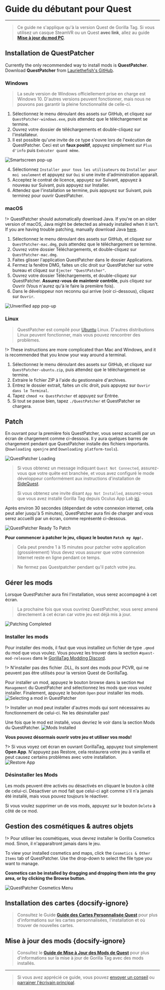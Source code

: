 # Guide du débutant pour Quest
---
>
> Ce guide ne s'applique qu'à la version Quest de Gorilla Tag. Si vous utilisez un casque SteamVR ou un Quest **avec link**, allez au guide [**Mise à jour du mod PC**](pc-guide).

<!-- <div class="horizontal bordered" data-ea-publisher="gorillatagmodding-burrito-software" data-ea-type="image" data-ea-manual="true" id="quest-mod-guide"></div> -->
<!-- Guide Page Ad -->
<ins class="adsbygoogle"
     style="display:block"
     data-ad-client="ca-pub-1545654854838298"
     data-ad-slot="8114351325"
     data-ad-format="auto"
     data-full-width-responsive="true"></ins>

## Installation de QuestPatcher

Currently the only recommended way to install mods is **QuestPatcher**. Download **QuestPatcher** from [Lauriethefish's GitHub](https://github.com/Lauriethefish/QuestPatcher/releases/latest).

### Windows

> La seule version de Windows officiellement prise en charge est Windows 10. D'autres versions peuvent fonctionner, mais nous ne pouvons pas garantir la pleine fonctionnalité de celle-ci.

1. Sélectionnez le menu déroulant des assets sur GitHub, et cliquez sur `QuestPatcher-windows.exe`, puis attendez que le téléchargement se termine.
2. Ouvrez votre dossier de téléchargements et double-cliquez sur l'installateur.
3. Il est possible qu'une invite de ce type s'ouvre lors de l'exécution de QuestPatcher. Ceci est un **faux positif**, appuyez simplement sur `Plus d'info` puis `Exécuter quand même`.

![Smartscreen pop-up](../docs/files/questpatchersmartscreen.png)

4. Sélectionnez `Installer pour tous les utilisateurs` ou `Installer pour moi seulement` et appuyez sur `Oui` si une invite d'administration apparaît.
5. Acceptez le contrat de licence, appuyez sur Suivant, appuyez à nouveau sur Suivant, puis appuyez sur Installer.
6. Attendez que l'installation se termine, puis appuyez sur Suivant, puis terminez pour ouvrir QuestPatcher.


### macOS

!> QuestPatcher should automatically download Java. If you're on an older version of macOS, Java might be detected as already installed when it isn't. If you are having trouble patching, manually download Java [here](https://www.java.com/en/).

1. Sélectionnez le menu déroulant des assets sur GitHub, et cliquez sur `QuestPatcher-mac.dmg`, puis attendez que le téléchargement se termine.
2. Ouvrez votre dossier Téléchargements, et double-cliquez sur `QuestPatcher-mac.dmg`.
3. Faites glisser l'application QuestPatcher dans le dossier Applications.
4. Fermez la fenêtre DMG, faites un clic droit sur QuestPatcher sur votre bureau et cliquez sur `Éjecter "QuestPatcher"`.
5. Ouvrez votre dossier Téléchargements, et double-cliquez sur QuestPatcher. **__Assurez-vous de maintenir contrôle__**, puis cliquez sur Ouvrir (Vous n'aurez qu'à le faire la première fois).
6. Dans le développeur non reconnu qui arrive (voir ci-dessous), cliquez sur `Ouvrir`.

![Unverified app pop-up](../docs/files/questpatchermacunverified.png)


### Linux

> QuestPatcher est compilé pour [Ubuntu](https://ubuntu.com/) Linux. D'autres distributions Linux peuvent fonctionner, mais vous pouvez rencontrer des problèmes.

!> These instructions are more complicated than Mac and Windows, and it is recommended that you know your way around a terminal.

1. Sélectionnez le menu déroulant des assets sur GitHub, et cliquez sur `QuestPatcher-ubuntu.zip`, puis attendez que le téléchargement se termine.
2. Extraire le fichier ZIP à l'aide du gestionnaire d'archives.
3. Entrez le dossier extrait, faites un clic droit, puis appuyez sur `Ouvrir dans le Terminal`.
4. Tapez `chmod +x QuestPatcher` et appuyez sur Entrée.
5. Si tout se passe bien, tapez `./QuestPatcher` et QuestPatcher se chargera.

## Patch

En ouvrant pour la première fois QuestPatcher, vous serez accueilli par un écran de chargement comme ci-dessous. Il y aura quelques barres de chargement pendant que QuestPatcher installe des fichiers importants. (`Downloading openjre` and `Downloading platform-tools`).

![QuestPatcher Loading](../docs/files/questpatcherloading.png)

> Si vous obtenez un message indiquant `Quest Not Connected`, assurez-vous que votre quête est branchée, et vous avez configuré le mode développeur conformément aux instructions d'installation de [SideQuest](https://sidequestvr.com/setup-howto). 
> 
> Si vous obtenez une invite disant `App Not Installed`, assurez-vous que vous avez installé Gorilla Tag depuis Oculus App Lab [ici](https://www.oculus.com/experiences/quest/4979055762136823/).


Après environ 30 secondes (dépendant de votre connexion internet, cela peut aller jusqu'à 5 minutes), QuestPatcher aura fini de charger and vous serez accueilli par un écran, comme représenté ci-dessous.

![QuestPatcher Ready To Patch](../docs/files/questpatcherpatch.png)

**Pour commencer à patcher le jeu, cliquez le bouton `Patch my App!`.**

> Cela peut prendre 1 à 15 minutes pour patcher votre application (grossièrement) Vous devez vous assurer que votre connexion Internet reste en ligne pendant ce temps.

> Ne fermez pas Questpatcher pendant qu'il patch votre jeu.

## Gérer les mods

Lorsque QuestPatcher aura fini l'installation, vous serez accompagné à cet écran.

> La prochaine fois que vous ouvrirez QuestPatcher, vous serez amené directement à cet écran car votre jeu est déjà mis à jour.

![Patching Completed](../docs/files/questpatcherpatched.png)

### Installer les mods

Pour installer des mods, il faut que vous installiez un fichier de type `.qmod` du mod que vous voulez. Vous pouvez les trouver dans la section `#quest-mod-releases` dans le [GorillaTag Modding Discord](https://discord.gg/b2MhDBAzTv).

!> N'installer pas des fichier .DLL, ils sont des mods pour PCVR, qui ne peuvent pas être utilisés pour la version Quest de GorillaTag.

Pour installer un mod, appuyez le bouton browse dans la section `Mod Management` du QuestPatcher and sélectionnez les mods que vous voulez installer. Finalement, appuyez le bouton `Open` pour installer les mods. ![Selecting a mod in QuestPatcher](../docs/files/questpatcherselectmod.png)

!> Installer un mod peut installer d'autres mods qui sont nécessaires au fonctionnement de celui-ci. Ne les désinstaller pas!

Une fois que le mod est installé, vous devriez le voir dans la section Mods du QuestPatcher. ![Mods Installed](../docs/files/questpatcherinstalledmods.png)

**Vous pouvez désormais ouvrir votre jeu et utiliser vos mods!**

?> Si vous voyez cet écran en ouvrant GorillaTag, appuyez tout simplement **Open App**. N'appuyez pas Restore, cela restaurera votre jeu à vanilla et peut causez certains problèmes avec votre installation.  
![Restore App](../docs/files/restoreapp.png)

### Désinstaller les Mods

Les mods peuvent être activés ou désactivés en cliquant le bouton à côté de celui-ci. Désactiver un mod fait que celui-ci agit comme s'il n'a jamais été installé, mais vous pouvez toujours le réactiver.


Si vous voulez supprimer un de vos mods, appuyez sur le bouton `Delete` à côté de ce mod.

## Gestion des cosmétiques & autres objets

!> Pour utiliser les cosmétiques, vous devrez installer le Gorilla Cosmetics mod. Sinon, il n'apparaîtront jamais dans le jeu.

To view your installed cosmetics and maps, click the `Cosmetics & Other Items` tab of QuestPatcher. Use the drop-down to select the file type you want to manage.

**Cosmetics can be installed by dragging and dropping them into the grey area, or by clicking the Browse button.**

![QuestPatcher Cosmetics Menu](../docs/files/questpatcherotheritems.png)

## Installation des cartes {docsify-ignore}

> Consultez le Guide [**Guide des Cartes Personnalisée Quest**](quest-maploading) pour plus d'informations sur les cartes personnalisées, l'installation et où trouver de nouvelles cartes.

## Mise à jour des mods {docsify-ignore}

> Consultez le [**Guide de Mise à Jour des Mods de Quest**](quest-updating) pour plus d'informations sur la mise à jour de Gorilla Tag avec des mods installés.

---

> Si vous avez apprécié ce guide, vous pouvez [envoyer un conseil](https://streamelements.com/burritosoft/tip) ou [parrainer l'écrivain principal](https://github.com/sponsors/burritosoftware).